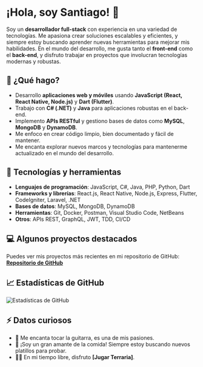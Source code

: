 # ¡Hola, soy Santiago! 👋

Soy un **desarrollador full-stack** con experiencia en una variedad de tecnologías. Me apasiona crear soluciones escalables y eficientes, y siempre estoy buscando aprender nuevas herramientas para mejorar mis habilidades. En el mundo del desarrollo, me gusta tanto el **front-end** como el **back-end**, y disfruto trabajar en proyectos que involucran tecnologías modernas y robustas.

## 🚀 ¿Qué hago?

- Desarrollo **aplicaciones web y móviles** usando **JavaScript (React, React Native, Node.js)** y **Dart (Flutter)**.
- Trabajo con **C# (.NET)** y **Java** para aplicaciones robustas en el back-end.
- Implemento **APIs RESTful** y gestiono bases de datos como **MySQL**, **MongoDB** y **DynamoDB**.
- Me enfoco en crear código limpio, bien documentado y fácil de mantener.
- Me encanta explorar nuevos marcos y tecnologías para mantenerme actualizado en el mundo del desarrollo.

## 🔧 Tecnologías y herramientas

- **Lenguajes de programación**: JavaScript, C#, Java, PHP, Python, Dart
- **Frameworks y librerías**: React.js, React Native, Node.js, Express, Flutter, CodeIgniter, Laravel, .NET
- **Bases de datos**: MySQL, MongoDB, DynamoDB
- **Herramientas**: Git, Docker, Postman, Visual Studio Code, NetBeans
- **Otros**: APIs REST, GraphQL, JWT, TDD, CI/CD

## 💻 Algunos proyectos destacados

Puedes ver mis proyectos más recientes en mi repositorio de GitHub:  
[**Repositorio de GitHub**]([https://github.com/SantiHD4K](https://github.com/SantiHD4K?tab=repositories))

## 📈 Estadísticas de GitHub

![Estadísticas de GitHub](https://github-readme-stats.vercel.app/api?username=SantiHD4K&show_icons=true&hide_title=true&count_private=true&hide=prs&theme=radical)


## ⚡ Datos curiosos

- 🎸 Me encanta tocar la guitarra, es una de mis pasiones.
- 🍴 ¡Soy un gran amante de la comida! Siempre estoy buscando nuevos platillos para probar.
- 🦸‍♂️ En mi tiempo libre, disfruto **[Jugar Terraria]**.
